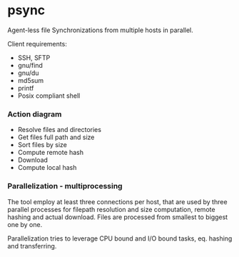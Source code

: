 # psync

Agent-less file Synchronizations from multiple hosts in parallel.

Client requirements:
- SSH, SFTP
- gnu/find
- gnu/du
- md5sum
- printf
- Posix compliant shell

### Action diagram
  - Resolve files and directories
  - Get files full path and size
  - Sort files by size
  - Compute remote hash
  - Download
  - Compute local hash


### Parallelization - multiprocessing

The tool employ at least three connections per host, that are used by three parallel processes for filepath resolution and size computation, remote hashing and actual download.  Files are processed from smallest to biggest one by one. 

Parallelization tries to leverage  CPU bound and I/O bound tasks, eq. hashing and transferring.

